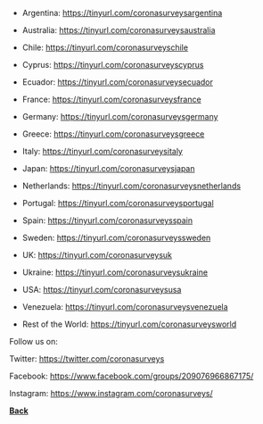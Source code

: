 
- Argentina: https://tinyurl.com/coronasurveysargentina

- Australia: https://tinyurl.com/coronasurveysaustralia

- Chile: https://tinyurl.com/coronasurveyschile

- Cyprus: https://tinyurl.com/coronasurveyscyprus

- Ecuador: https://tinyurl.com/coronasurveysecuador

- France: https://tinyurl.com/coronasurveysfrance

- Germany: https://tinyurl.com/coronasurveysgermany

- Greece: https://tinyurl.com/coronasurveysgreece

- Italy: https://tinyurl.com/coronasurveysitaly

- Japan: https://tinyurl.com/coronasurveysjapan

- Netherlands: https://tinyurl.com/coronasurveysnetherlands

- Portugal: https://tinyurl.com/coronasurveysportugal

- Spain: https://tinyurl.com/coronasurveysspain

- Sweden: https://tinyurl.com/coronasurveyssweden

- UK: https://tinyurl.com/coronasurveysuk

- Ukraine: https://tinyurl.com/coronasurveysukraine

- USA: https://tinyurl.com/coronasurveysusa

- Venezuela: https://tinyurl.com/coronasurveysvenezuela

- Rest of the World: https://tinyurl.com/coronasurveysworld

Follow us on:

Twitter: https://twitter.com/coronasurveys

Facebook: https://www.facebook.com/groups/209076966867175/

Instagram: https://www.instagram.com/coronasurveys/

[**Back**](README.md)
